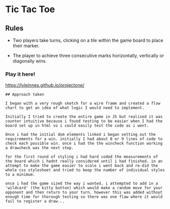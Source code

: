 # Tic Tac Toe 

## Rules

* Two players take turns, clicking on a tile within the game board to place their marker.

* The player to achieve three consecutive marks horizontally, vertically or diagonally wins.

### Play it here!

https://lyleinnes.github.io/projectone/


```
## Approach taken

I began with a very rough sketch for a wire frame and created a flow chart to get an idea of what logic I would need to implement.

Initially I tried to create the entire game in JS but realised it was counter intuitive because i found testing to be easier when I had the board set up in html so i could easily test the code as i went.

Once i had the initial dom elements linked i began setting out the requirements for a win. initially I had about 8 or 9 lines of code to check each possible win. once i had the the wincheck function working a drawcheck was the next step.

for the first round of styling i had hard coded the measurements of the board which i hadnt really considered until i had finished. in an attempt to make the game easier to scale i went back and re-did the whole css stylesheet and tried to keep the number of individual styles to a minimum.

once i had the game sized the way i wanted, i attempted to add in a 'wildcard' (the kitty button) which would make a random move for your opponent and then return to your turn. however this was added without enough time for thorough testing so there was one flaw where it would fail to register a draw...

```